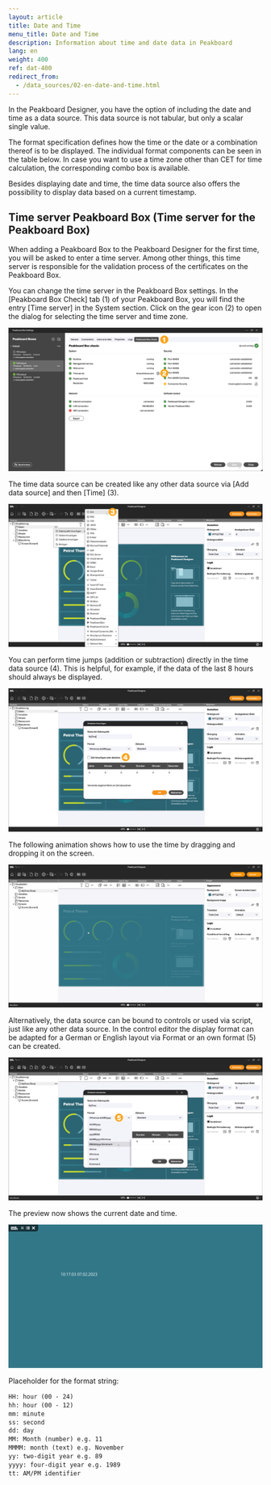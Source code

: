 ```yaml
---
layout: article
title: Date and Time
menu_title: Date and Time
description: Information about time and date data in Peakboard
lang: en
weight: 400
ref: dat-400
redirect_from:
  - /data_sources/02-en-date-and-time.html
---
```


In the Peakboard Designer, you have the option of including the date and time as a data source.
This data source is not tabular, but only a scalar single value.

The format specification defines how the time or the date or a combination thereof is to be displayed.
The individual format components can be seen in the table below.
In case you want to use a time zone other than CET for time calculation, the corresponding combo box is available.

Besides displaying date and time, the time data source also offers the possibility to display data based on a current timestamp.

## Time server Peakboard Box (Time server for the Peakboard Box)

When adding a Peakboard Box to the Peakboard Designer for the first time, you will be asked to enter a time server. Among other things, this time server is responsible for the validation process of the certificates on the Peakboard Box.

You can change the time server in the Peakboard Box settings.
In the [Peakboard Box Check] tab (1) of your Peakboard Box, you will find the entry [Time server] in the System section.
Click on the gear icon (2) to open the dialog for selecting the time server and time zone.

![Time server](/assets/images/data-sources/date-and-time/en_timeserver.png)

The time data source can be created like any other data source via [Add data source] and then [Time] (3).

![Time data source](/assets/images/data-sources/date-and-time/de_timedatasource_01.png)

You can perform time jumps (addition or subtraction) directly in the time data source (4). This is helpful, for example, if the data of the last 8 hours should always be displayed.

![Time data source](/assets/images/data-sources/date-and-time/de_timedatasource_02.png)

The following animation shows how to use the time by dragging and dropping it on the screen.

![Time data source](/assets/images/data-sources/date-and-time/en_timedatasource_03.gif)

Alternatively, the data source can be bound to controls or used via script, just like any other data source.
In the control editor the display format can be adapted for a German or English layout via Format or an own format (5) can be created.

![Time data source](/assets/images/data-sources/date-and-time/de_timedatasource_04.png)

The preview now shows the current date and time.

![Time data source](/assets/images/data-sources/date-and-time/timedatasource_05.png)

Placeholder for the format string:

```html
HH: hour (00 - 24)
hh: hour (00 - 12)
mm: minute
ss: second
dd: day
MM: Month (number) e.g. 11
MMMM: month (text) e.g. November
yy: two-digit year e.g. 89
yyyy: four-digit year e.g. 1989
tt: AM/PM identifier
```
